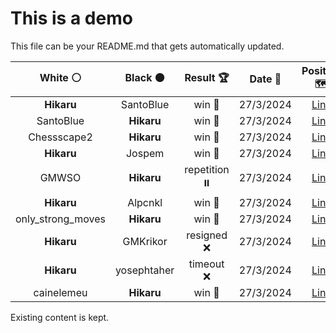 # This is a demo

This file can be your README.md that gets automatically updated.

<!--START_SECTION:chessStats-->
<!-- Automatically generated with https://github.com/Balastrong/chess-stats-action -->

| White ⚪ | Black ⚫ | Result 🏆 | Date 📅 | Position 🗺️ |
|:---:|:---:|:---:|:---:|:---:|
| **Hikaru** | SantoBlue | win 🥇 | 27/3/2024 | <a href="http://www.ee.unb.ca/cgi-bin/tervo/fen.pl?select=r2q2k1/5pp1/3b1B1p/3p1Q2/8/2PB1P2/6PP/4RK2 b - -">Link</a> |
| SantoBlue | **Hikaru** | win 🥇 | 27/3/2024 | <a href="http://www.ee.unb.ca/cgi-bin/tervo/fen.pl?select=5rk1/R4pb1/4p3/4PqP1/7p/2Q2PB1/6PK/8 w - -">Link</a> |
| Chessscape2 | **Hikaru** | win 🥇 | 27/3/2024 | <a href="http://www.ee.unb.ca/cgi-bin/tervo/fen.pl?select=r7/pp2k2N/2p5/3pPpp1/3P4/P1K5/1P2nP2/6R1 w - -">Link</a> |
| **Hikaru** | Jospem | win 🥇 | 27/3/2024 | <a href="http://www.ee.unb.ca/cgi-bin/tervo/fen.pl?select=2r1r1k1/4npb1/p2P2pp/1p2p2n/1P6/P4N1P/1BRN1PP1/2R3K1 b - -">Link</a> |
| GMWSO | **Hikaru** | repetition ⏸️ | 27/3/2024 | <a href="http://www.ee.unb.ca/cgi-bin/tervo/fen.pl?select=r1b1kb1r/ppp2ppp/3q4/8/P2Q4/8/1PP2PPP/RNB2RK1 w kq -">Link</a> |
| **Hikaru** | Alpcnkl | win 🥇 | 27/3/2024 | <a href="http://www.ee.unb.ca/cgi-bin/tervo/fen.pl?select=2rr2k1/4R1bp/p6q/PpBp1p2/5P2/2P3R1/1P3QPP/6K1 b - -">Link</a> |
| only_strong_moves | **Hikaru** | win 🥇 | 27/3/2024 | <a href="http://www.ee.unb.ca/cgi-bin/tervo/fen.pl?select=8/5p2/1p2k3/4p2p/2Npn2P/6r1/PPK5/5R2 w - -">Link</a> |
| **Hikaru** | GMKrikor | resigned ❌ | 27/3/2024 | <a href="http://www.ee.unb.ca/cgi-bin/tervo/fen.pl?select=8/R7/3rpk2/1p3p2/1P3R2/P5p1/6P1/2r3K1 w - -">Link</a> |
| **Hikaru** | yosephtaher | timeout ❌ | 27/3/2024 | <a href="http://www.ee.unb.ca/cgi-bin/tervo/fen.pl?select=8/4rrk1/8/K7/8/8/8/7R w - -">Link</a> |
| cainelemeu | **Hikaru** | win 🥇 | 27/3/2024 | <a href="http://www.ee.unb.ca/cgi-bin/tervo/fen.pl?select=6r1/pppkn2R/6r1/6P1/4p2P/2R5/PPP3K1/8 w - -">Link</a> |

<!--END_SECTION:chessStats-->

Existing content is kept.
